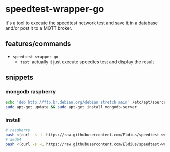 # speedtest-wrapper-go #

It's a tool to execute the speedtest network test and save it in
a database and/or post it to a MQTT broker.

## features/commands ##

- `speedtest-wrapper-go`
  - `test`: actually it just execute speedtes test and display the result


## snippets ##

### mongodb raspberry ###

```bash
echo 'deb http://ftp.br.debian.org/debian stretch main' /etc/apt/sources.list.d/repo_mongodb_org_debian.list
sudo apt-get update && sudo apt-get install mongodb-server
```

### install ###

```bash
# raspberry
bash <(curl -s -L https://raw.githubusercontent.com/Eldius/speedtest-wrapper-go/main/scripts/install_raspiberry.sh) --argument1=true
# amd64
bash <(curl -s -L https://raw.githubusercontent.com/Eldius/speedtest-wrapper-go/main/scripts/install_amd64.sh) --argument1=true
```
